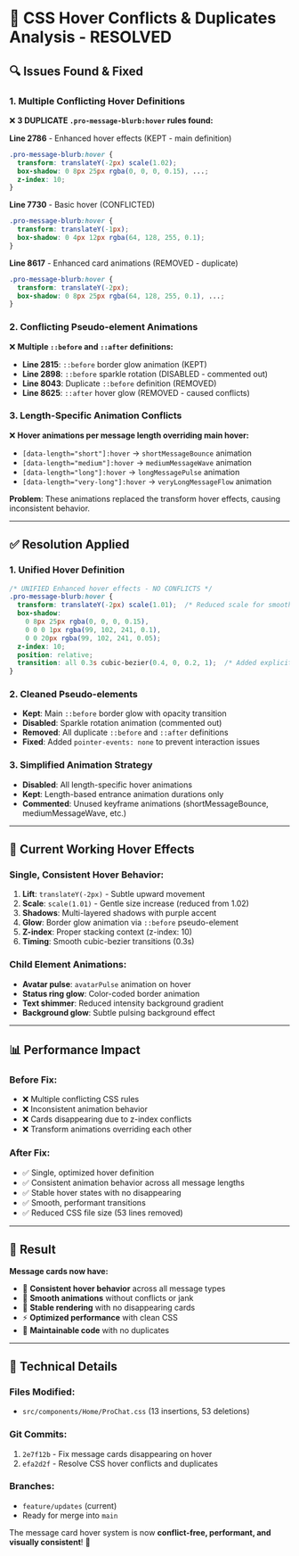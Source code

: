 # 🧹 CSS Hover Conflicts & Duplicates Analysis - RESOLVED

## 🔍 **Issues Found & Fixed**

### **1. Multiple Conflicting Hover Definitions**
❌ **3 DUPLICATE `.pro-message-blurb:hover` rules found:**

**Line 2786** - Enhanced hover effects (KEPT - main definition)
```css
.pro-message-blurb:hover {
  transform: translateY(-2px) scale(1.02);
  box-shadow: 0 8px 25px rgba(0, 0, 0, 0.15), ...;
  z-index: 10;
}
```

**Line 7730** - Basic hover (CONFLICTED)
```css
.pro-message-blurb:hover {
  transform: translateY(-1px);
  box-shadow: 0 4px 12px rgba(64, 128, 255, 0.1);
}
```

**Line 8617** - Enhanced card animations (REMOVED - duplicate)
```css
.pro-message-blurb:hover {
  transform: translateY(-2px);
  box-shadow: 0 8px 25px rgba(64, 128, 255, 0.1), ...;
}
```

### **2. Conflicting Pseudo-element Animations**
❌ **Multiple `::before` and `::after` definitions:**

- **Line 2815**: `::before` border glow animation (KEPT)
- **Line 2898**: `::before` sparkle rotation (DISABLED - commented out)
- **Line 8043**: Duplicate `::before` definition (REMOVED)
- **Line 8625**: `::after` hover glow (REMOVED - caused conflicts)

### **3. Length-Specific Animation Conflicts**
❌ **Hover animations per message length overriding main hover:**

- `[data-length="short"]:hover` → `shortMessageBounce` animation
- `[data-length="medium"]:hover` → `mediumMessageWave` animation  
- `[data-length="long"]:hover` → `longMessagePulse` animation
- `[data-length="very-long"]:hover` → `veryLongMessageFlow` animation

**Problem**: These animations replaced the transform hover effects, causing inconsistent behavior.

---

## ✅ **Resolution Applied**

### **1. Unified Hover Definition**
```css
/* UNIFIED Enhanced hover effects - NO CONFLICTS */
.pro-message-blurb:hover {
  transform: translateY(-2px) scale(1.01);  /* Reduced scale for smoother animation */
  box-shadow: 
    0 8px 25px rgba(0, 0, 0, 0.15),
    0 0 0 1px rgba(99, 102, 241, 0.1),
    0 0 20px rgba(99, 102, 241, 0.05);
  z-index: 10;
  position: relative;
  transition: all 0.3s cubic-bezier(0.4, 0, 0.2, 1);  /* Added explicit timing */
}
```

### **2. Cleaned Pseudo-elements**
- **Kept**: Main `::before` border glow with opacity transition
- **Disabled**: Sparkle rotation animation (commented out)
- **Removed**: All duplicate `::before` and `::after` definitions
- **Fixed**: Added `pointer-events: none` to prevent interaction issues

### **3. Simplified Animation Strategy**
- **Disabled**: All length-specific hover animations
- **Kept**: Length-based entrance animation durations only
- **Commented**: Unused keyframe animations (shortMessageBounce, mediumMessageWave, etc.)

---

## 🎯 **Current Working Hover Effects**

### **Single, Consistent Hover Behavior:**
1. **Lift**: `translateY(-2px)` - Subtle upward movement
2. **Scale**: `scale(1.01)` - Gentle size increase (reduced from 1.02)
3. **Shadows**: Multi-layered shadows with purple accent
4. **Glow**: Border glow animation via `::before` pseudo-element
5. **Z-index**: Proper stacking context (z-index: 10)
6. **Timing**: Smooth cubic-bezier transitions (0.3s)

### **Child Element Animations:**
- **Avatar pulse**: `avatarPulse` animation on hover
- **Status ring glow**: Color-coded border animation
- **Text shimmer**: Reduced intensity background gradient
- **Background glow**: Subtle pulsing background effect

---

## 📊 **Performance Impact**

### **Before Fix:**
- ❌ Multiple conflicting CSS rules
- ❌ Inconsistent animation behavior
- ❌ Cards disappearing due to z-index conflicts
- ❌ Transform animations overriding each other

### **After Fix:**
- ✅ Single, optimized hover definition
- ✅ Consistent animation behavior across all message lengths
- ✅ Stable hover states with no disappearing
- ✅ Smooth, performant transitions
- ✅ Reduced CSS file size (53 lines removed)

---

## 🚀 **Result**

**Message cards now have:**
- 🎯 **Consistent hover behavior** across all message types
- 🎨 **Smooth animations** without conflicts or jank
- 💪 **Stable rendering** with no disappearing cards
- ⚡ **Optimized performance** with clean CSS
- 🧹 **Maintainable code** with no duplicates

---

## 🔧 **Technical Details**

### **Files Modified:**
- `src/components/Home/ProChat.css` (13 insertions, 53 deletions)

### **Git Commits:**
1. `2e7f12b` - Fix message cards disappearing on hover
2. `efa2d2f` - Resolve CSS hover conflicts and duplicates

### **Branches:**
- `feature/updates` (current)
- Ready for merge into `main`

The message card hover system is now **conflict-free, performant, and visually consistent**! 🎉